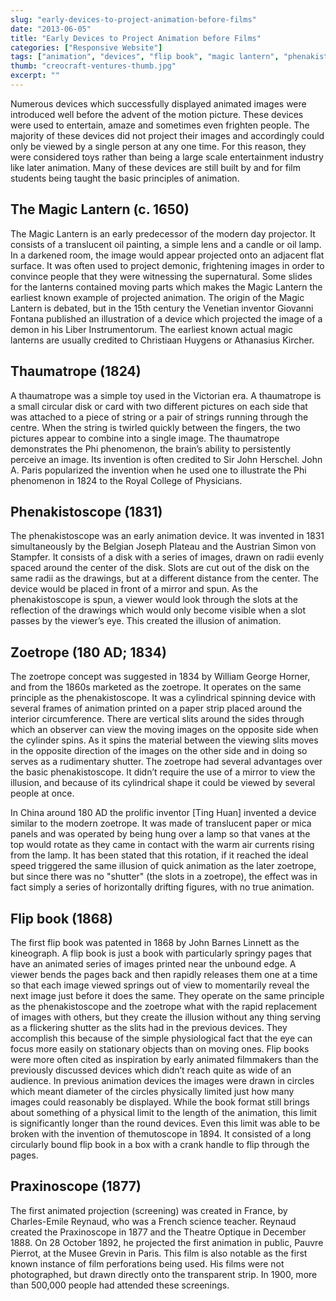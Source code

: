 ```yaml
---
slug: "early-devices-to-project-animation-before-films"
date: "2013-06-05"
title: "Early Devices to Project Animation before Films"
categories: ["Responsive Website"]
tags: ["animation", "devices", "flip book", "magic lantern", "phenakistoscope", "praxinoscope", "thaumatrope", "zoetrope"]
thumb: "creocraft-ventures-thumb.jpg"
excerpt: ""
---
```

Numerous devices which successfully displayed animated images were introduced well before the advent of the motion picture. These devices were used to entertain, amaze and sometimes even frighten people. The majority of these devices did not project their images and accordingly could only be viewed by a single person at any one time. For this reason, they were considered toys rather than being a large scale entertainment industry like later animation. Many of these devices are still built by and for film students being taught the basic principles of animation.

## The Magic Lantern (c. 1650)
The Magic Lantern is an early predecessor of the modern day projector. It consists of a translucent oil painting, a simple lens and a candle or oil lamp. In a darkened room, the image would appear projected onto an adjacent flat surface. It was often used to project demonic, frightening images in order to convince people that they were witnessing the supernatural. Some slides for the lanterns contained moving parts which makes the Magic Lantern the earliest known example of projected animation. The origin of the Magic Lantern is debated, but in the 15th century the Venetian inventor Giovanni Fontana published an illustration of a device which projected the image of a demon in his Liber Instrumentorum. The earliest known actual magic lanterns are usually credited to Christiaan Huygens or Athanasius Kircher.

## Thaumatrope (1824)
A thaumatrope was a simple toy used in the Victorian era. A thaumatrope is a small circular disk or card with two different pictures on each side that was attached to a piece of string or a pair of strings running through the centre. When the string is twirled quickly between the fingers, the two pictures appear to combine into a single image. The thaumatrope demonstrates the Phi phenomenon, the brain’s ability to persistently perceive an image. Its invention is often credited to Sir John Herschel. John A. Paris popularized the invention when he used one to illustrate the Phi phenomenon in 1824 to the Royal College of Physicians.

## Phenakistoscope (1831)
The phenakistoscope was an early animation device. It was invented in 1831 simultaneously by the Belgian Joseph Plateau and the Austrian Simon von Stampfer. It consists of a disk with a series of images, drawn on radii evenly spaced around the center of the disk. Slots are cut out of the disk on the same radii as the drawings, but at a different distance from the center. The device would be placed in front of a mirror and spun. As the phenakistoscope is spun, a viewer would look through the slots at the reflection of the drawings which would only become visible when a slot passes by the viewer’s eye. This created the illusion of animation.

## Zoetrope (180 AD; 1834)
The zoetrope concept was suggested in 1834 by William George Horner, and from the 1860s marketed as the zoetrope. It operates on the same principle as the phenakistoscope. It was a cylindrical spinning device with several frames of animation printed on a paper strip placed around the interior circumference. There are vertical slits around the sides through which an observer can view the moving images on the opposite side when the cylinder spins. As it spins the material between the viewing slits moves in the opposite direction of the images on the other side and in doing so serves as a rudimentary shutter. The zoetrope had several advantages over the basic phenakistoscope. It didn’t require the use of a mirror to view the illusion, and because of its cylindrical shape it could be viewed by several people at once.

In China around 180 AD the prolific inventor [Ting Huan] invented a device similar to the modern zoetrope. It was made of translucent paper or mica panels and was operated by being hung over a lamp so that vanes at the top would rotate as they came in contact with the warm air currents rising from the lamp. It has been stated that this rotation, if it reached the ideal speed triggered the same illusion of quick animation as the later zoetrope, but since there was no "shutter" (the slots in a zoetrope), the effect was in fact simply a series of horizontally drifting figures, with no true animation.

## Flip book (1868)
The first flip book was patented in 1868 by John Barnes Linnett as the kineograph. A flip book is just a book with particularly springy pages that have an animated series of images printed near the unbound edge. A viewer bends the pages back and then rapidly releases them one at a time so that each image viewed springs out of view to momentarily reveal the next image just before it does the same. They operate on the same principle as the phenakistoscope and the zoetrope what with the rapid replacement of images with others, but they create the illusion without any thing serving as a flickering shutter as the slits had in the previous devices. They accomplish this because of the simple physiological fact that the eye can focus more easily on stationary objects than on moving ones. Flip books were more often cited as inspiration by early animated filmmakers than the previously discussed devices which didn’t reach quite as wide of an audience. In previous animation devices the images were drawn in circles which meant diameter of the circles physically limited just how many images could reasonably be displayed. While the book format still brings about something of a physical limit to the length of the animation, this limit is significantly longer than the round devices. Even this limit was able to be broken with the invention of themutoscope in 1894. It consisted of a long circularly bound flip book in a box with a crank handle to flip through the pages.

## Praxinoscope (1877)
The first animated projection (screening) was created in France, by Charles-Emile Reynaud, who was a French science teacher. Reynaud created the Praxinoscope in 1877 and the Theatre Optique in December 1888. On 28 October 1892, he projected the first animation in public, Pauvre Pierrot, at the Musee Grevin in Paris. This film is also notable as the first known instance of film perforations being used. His films were not photographed, but drawn directly onto the transparent strip. In 1900, more than 500,000 people had attended these screenings.